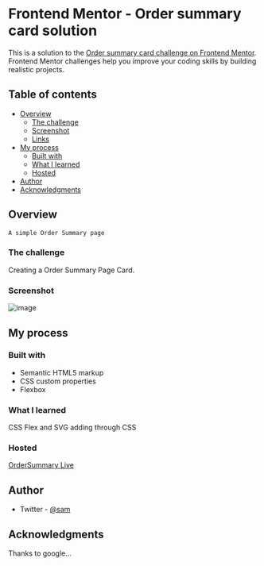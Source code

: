 # Frontend Mentor - Order summary card solution

This is a solution to the [Order summary card challenge on Frontend Mentor](https://www.frontendmentor.io/challenges/order-summary-component-QlPmajDUj). Frontend Mentor challenges help you improve your coding skills by building realistic projects. 

## Table of contents

- [Overview](#overview)
  - [The challenge](#the-challenge)
  - [Screenshot](#screenshot)
  - [Links](#links)
- [My process](#my-process)
  - [Built with](#built-with)
  - [What I learned](#what-i-learned)
  - [Hosted](#host)
- [Author](#author)
- [Acknowledgments](#acknowledgments)


## Overview
    A simple Order Summary page 

### The challenge

Creating a Order Summary Page Card.

### Screenshot

![image](https://user-images.githubusercontent.com/71259998/128630321-7a3aba6a-3915-4a3f-8108-55fd960eaee0.png)


## My process

### Built with

- Semantic HTML5 markup
- CSS custom properties
- Flexbox


### What I learned

CSS Flex and SVG adding through CSS

### Hosted

[OrderSummary Live](https://tipcalculatorsamsite.netlify.app/)

## Author


- Twitter - [@sam](https://www.twitter.com/Samee02152022)

## Acknowledgments

Thanks to google...


